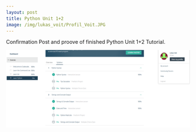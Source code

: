 ```yaml
---
layout: post
title: Python Unit 1+2 
image: /img/lukas_voit/Profil_Voit.JPG
---
```


Confirmation Post and proove of finished Python Unit 1+2 Tutorial.

![](../img/lukas_voit/Proof_Python_Unit1-2.PNG)